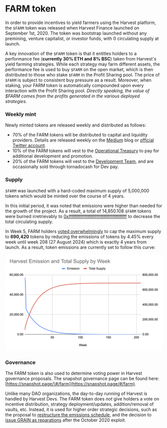 # FARM token

In order to provide incentives to yield farmers using the Harvest platform, the `$FARM` token was released when Harvest Finance launched on September 1st, 2020. The token was bootstrap launched without any premining, venture capitalist, or investor funds, with 0 circulating supply at launch.

A key innovation of the `$FARM` token is that it entitles holders to a performance fee \(**currently 30% ETH and 8% BSC**\) taken from Harvest's yield farming strategies. While each strategy may farm different assets, the performance fee is used to buy `$FARM` on the open market, which is then distributed to those who stake `$FARM` in the Profit Sharing pool. The price of `$FARM` is subject to consistent buy pressure as a result. Moreover, when staking, your FARM token is automatically compounded upon every interaction with the Profit Sharing pool. _Directly speaking, the value of $FARM comes from the profits generated in the various deployed strategies_.

### Weekly mint

Newly minted tokens are released weekly and distributed as follows:

* 70% of the FARM tokens will be distributed to capital and liquidity providers. Details are released weekly on the [Medium](https://medium.com/harvest-finance/) blog or [official Twitter account](https://twitter.com/harvest_finance).
* 10% of the FARM tokens will vest to the [Operational Treasury](https://etherscan.io/address/0x843002b1d545ef7abb71c716e6179570582faa40) to pay for additional development and promotion.
* 20% of the FARM tokens will vest to the [Development Team](https://etherscan.io/address/0x49d71131396f23f0bce31de80526d7c025981c4d), and are occasionally sold through tornadocash for Dev pay.

### Supply

`$FARM` was launched with a hard-coded maximum supply of 5,000,000 tokens which would be minted over the course of 4 years.

In this initial period, it was noted that emissions were higher than needed for the growth of the project. As a result, a total of 14,850.108 `$FARM` tokens were burned irretrievably to [0xffffffffffffffffffffffffffffffffffffffff](https://etherscan.io/token/0xa0246c9032bc3a600820415ae600c6388619a14d?a=0xffffffffffffffffffffffffffffffffffffffff) to decrease the total circulating supply.

In Week 5, FARM holders [voted overwhelmingly](https://snapshot.page/#/farm/proposal/QmQvoNCNhz5dARMgR82vFPeHAMPqMahHgsHjPYggFuAkGZ) to cap the maximum supply to **690,420** tokens by reducing the emissions of tokens by 4.45% every week until week 208 \(27 August 2024\) which is exactly 4 years from launch. As a result, token emissions are currently set to follow this curve:

![](../../.gitbook/assets/image%20%281%29.png)

### Governance <a id="governance"></a>

The FARM token is also used to determine voting power in Harvest governance proposals. The snapshot governance page can be found here: [https://snapshot.page/\#/farm](https://snapshot.page/#/farm).

Unlike many DAO organizations, the day-to-day running of Harvest is handled by Harvest Devs. The FARM token does _not_ give holders a vote on incentive distribution, strategy deployment/updates, addition/removal of vaults, etc. Instead, it is used for higher order strategic decisions, such as the proposal to [restructure the emissions schedule](https://snapshot.page/#/farm/proposal/QmQvoNCNhz5dARMgR82vFPeHAMPqMahHgsHjPYggFuAkGZ), and the decision to [issue GRAIN as reparations](https://snapshot.page/#/farm/proposal/QmYF62qGaqyHAXt88Hmxise6CFaSWxnTmi5VedZ3VX8Zy2) after the October 2020 exploit.

